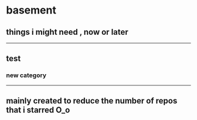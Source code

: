 # basement
## things i might need , now or later

------
test
------

### **new category**
---
mainly created to reduce the number of repos that i starred O_o
---
